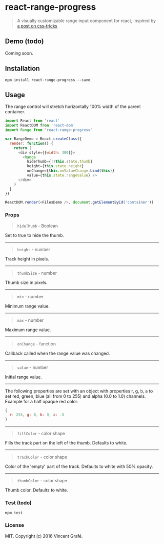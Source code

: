 react-range-progress
=======================

> A visually customizable range input component for react, inspired by [a post on css-tricks](https://css-tricks.com/custom-interactive-range-inputs/).

## Demo (todo)

Coming soon.

## Installation

```
npm install react-range-progress --save
```

## Usage

The range control will stretch horizontally 100% width of the parent container.

```js
import React from 'react'
import ReactDOM from 'react-dom'
import Range from 'react-range-progress'

var RangeDemo = React.createClass({
  render: function() {
    return (
      <div style={{width: 300}}>
        <Range
          hideThumb={!!this.state.thumb}
          height={this.state.height}
          onChange={this.onValueChange.bind(this)}
          value={this.state.rangeValue} />
      </div>
    )
  }
})

ReactDOM.render(<FilesDemo />, document.getElementById('container'))
```

### Props

> `hideThumb` - Boolean

Set to true to hide the thumb.

---

> `height` - number

Track height in pixels.

---

> `thumbSize` - number

Thumb size in pixels.

---

> `min` - number

Minimum range value.

---

> `max` - number

Maximum range value.

---

> `onChange` - function

Callback called when the range value was changed.

---

> `value` - number

Initial range value.

---

The following properties are set with an object with properties r, g, b, a to set red, green, blue (all from 0 to 255) and alpha (0.0 to 1.0) channels. Example for a half opaque
red color:
```js
{
  r: 255, g: 0, b: 0, a: .5
}
```

---

> `fillColor` - color shape

Fills the track part on the left of the thumb. Defaults to white.

---

> `trackColor` - color shape

Color of the 'empty' part of the track. Defaults to white with 50% opacity.

---

> `thumbColor` - color shape

Thumb color. Defaults to white.


### Test (todo)

```
npm test
```

### License

MIT. Copyright (c) 2016 Vincent Grafé.
